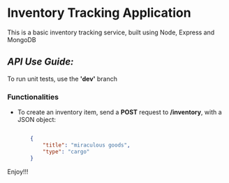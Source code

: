 # Inventory Tracking Application

This is a basic inventory tracking service, built using Node, Express and MongoDB

## *API Use Guide:*

To run unit tests, use the **'dev'** branch

### **Functionalities**

* To create an inventory item, send a **POST** request to **/inventory**, with a JSON object:

    ``` JSON

        {
            "title": "miraculous goods",
            "type": "cargo"
        }

    ```

Enjoy!!!
